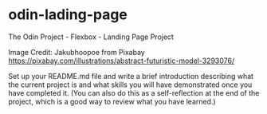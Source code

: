 # odin-lading-page
The Odin Project - Flexbox - Landing Page Project

Image Credit: Jakubhoopoe from Pixabay
https://pixabay.com/illustrations/abstract-futuristic-model-3293076/

Set up your README.md file and write a brief introduction describing what the current project is and what skills you will have demonstrated once you have completed it. (You can also do this as a self-reflection at the end of the project, which is a good way to review what you have learned.)